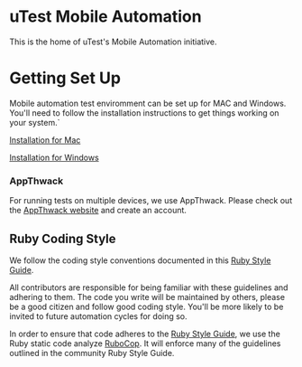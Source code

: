 uTest Mobile Automation
=======================

This is the home of uTest's Mobile Automation initiative. 

Getting Set Up
==============

Mobile automation test enviromment can be set up for MAC and Windows. You'll need to follow the installation instructions to get things working on your system.`

[Installation for Mac](https://github.com/laurakuhner/docs/blob/master/documentation/Mac_Installation.md)

[Installation for Windows](https://github.com/laurakuhner/docs/blob/master/documentation/Windows_Installation.md)

### AppThwack ####
For running tests on multiple devices, we use AppThwack. Please check out the [AppThwack website](https://appthwack.com/) and create an account.

Ruby Coding Style
-----------------
We follow the coding style conventions documented in this [Ruby Style Guide](https://github.com/bbatsov/ruby-style-guide).

All contributors are responsible for being familiar with these guidelines and adhering to them. The code you write will be maintained by others, please be a good citizen and follow good coding style. You'll be more likely to be invited to future automation cycles for doing so.

In order to ensure that code adheres to the [Ruby Style Guide](https://github.com/bbatsov/ruby-style-guide), we use the Ruby static code analyze [RuboCop](https://github.com/bbatsov/rubocop). It will enforce many of the guidelines outlined in the community Ruby Style Guide.

